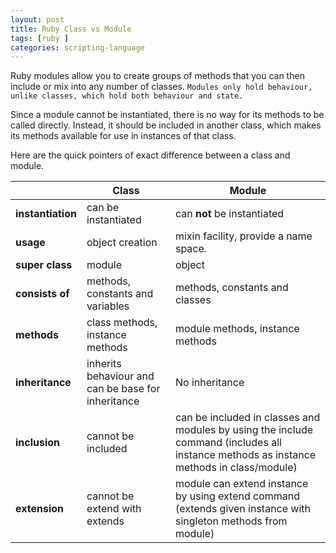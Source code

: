 ```yaml
---
layout: post
title: Ruby Class vs Module
tags: [ruby ]
categories: scripting-language
---
```



Ruby modules allow you to create groups of methods that you can then include or mix into any number of classes. `Modules only hold behaviour, unlike classes, which hold both behaviour and state.`

Since a module cannot be instantiated, there is no way for its methods to be called directly. Instead, it should be included in another class, which makes its methods available for use in instances of that class.

Here are the quick pointers of exact difference between a class and module.

<table>
  <thead>
    <tr>
      <th></th>
      <th>Class</th>
      <th>Module</th>
    </tr>
  </thead>
  <tbody>
    <tr>
      <td><b>instantiation</b></td>
      <td>can be instantiated</td>
      <td>can <b>not</b> be instantiated</td>
    </tr>
    <tr>
      <td><b>usage</b></td>
      <td>object creation</td>
      <td>mixin facility, provide a name space.</td>
    </tr>
    <tr>
      <td><b>super class</b></td>
      <td>module</td>
      <td>object</td>
    </tr>
    <tr>
      <td><b>consists of</b></td>
      <td>methods, constants and variables</td>
      <td>methods, constants and classes</td>
    </tr>
    <tr>
      <td><b>methods</b></td>
      <td>class methods, instance methods</td>
      <td>module methods, instance methods</td>
    </tr>
    <tr>
      <td><b>inheritance</b></td>
      <td>inherits behaviour and can be base for inheritance</td>
      <td>No inheritance</td>
    </tr>
    <tr>
      <td><b>inclusion</b></td>
      <td>cannot be included</td>
      <td>can be included in classes and modules by using the include command (includes all instance methods as instance methods in class/module)</td>
    </tr>
    <tr>
      <td><b>extension</b></td>
      <td>cannot be extend with extends</td>
      <td>module can extend instance by using extend command (extends given instance with singleton methods from module)</td>
    </tr>
  </tbody>
</table>